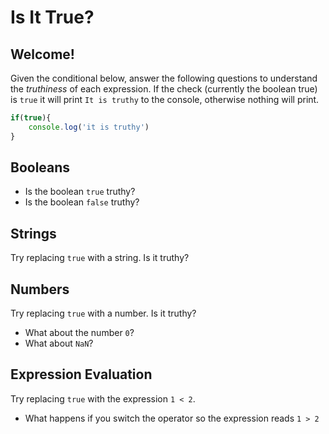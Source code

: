 # Is It True?

## Welcome!
Given the conditional below, answer the following questions to understand the *truthiness* of each expression. If the check (currently the boolean true) is `true` it will print `It is truthy` to the console, otherwise nothing will print.

```js
if(true){
    console.log('it is truthy')
}
```

## Booleans
- Is the boolean `true` truthy?
- Is the boolean `false` truthy?

## Strings
Try replacing `true` with a string. Is it truthy?

## Numbers
Try replacing `true` with a number. Is it truthy?
- What about the number `0`?
- What about `NaN`?

## Expression Evaluation
Try replacing `true` with the expression `1 < 2`.
- What happens if you switch the operator so the expression reads `1 > 2`